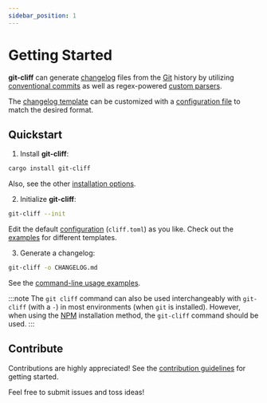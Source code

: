 ```yaml
---
sidebar_position: 1
---
```


# Getting Started

**git-cliff** can generate [changelog](https://en.wikipedia.org/wiki/Changelog) files from the [Git](https://git-scm.com/) history by utilizing [conventional commits](/docs/configuration/git#conventional_commits) as well as regex-powered [custom parsers](/docs/configuration/git#commit_parsers).

The [changelog template](category/templating) can be customized with a [configuration file](configuration) to match the desired format.

## Quickstart

1. Install **git-cliff**:

```bash
cargo install git-cliff
```

Also, see the other [installation options](installation).

2. Initialize **git-cliff**:

```bash
git-cliff --init
```

Edit the default [configuration](configuration) (`cliff.toml`) as you like. Check out the [examples](templating/examples) for different templates.

3. Generate a changelog:

```bash
git-cliff -o CHANGELOG.md
```

See the [command-line usage examples](usage/examples).

:::note
The `git cliff` command can also be used interchangeably with `git-cliff` (with a `-`) in most environments (when `git` is installed). However, when using the [NPM](/docs/installation/npm) installation method, the `git-cliff` command should be used.
:::

## Contribute

Contributions are highly appreciated! See the [contribution guidelines](https://github.com/orhun/git-cliff/blob/main/CONTRIBUTING.md) for getting started.

Feel free to submit issues and toss ideas!

